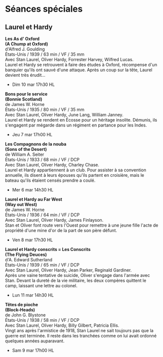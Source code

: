 # Séances spéciales

## Laurel et Hardy

**Les As d' Oxford**  
**(A Chump at Oxford)**  
d'Alfred J. Goulding  
États-Unis / 1939 / 63 min / VF / 35 mm  
Avec Stan Laurel, Oliver Hardy, Forrester Harvey, Wilfred Lucas.  
Laurel et Hardy se retrouvent à faire des études à Oxford, récompense d'un banquier qu'ils ont sauvé d'une attaque. Après un coup sur la tête, Laurel devient très érudit...

- Dim 10 mar 17h30 HL

**Bons pour le service**  
**(Bonnie Scotland)**  
de James W. Horne  
États-Unis / 1935 / 80 min / VF / 35 mm  
Avec Stan Laurel, Oliver Hardy, June Lang, William Janney.  
Laurel et Hardy se rendent en Écosse pour un héritage insolite. Démunis, ils s'engagent par mégarde dans un régiment en partance pour les Indes.

- Jeu 7 mar 17h00 HL

**Les Compagnons de la nouba**  
**(Sons of the Desert)**  
de William A. Seiter  
États-Unis / 1933 / 68 min / VF / DCP  
Avec Stan Laurel, Oliver Hardy, Charley Chase.  
Laurel et Hardy appartiennent à un club. Pour assister à sa convention annuelle, ils disent à leurs épouses qu'ils partent en croisière, mais le bateau qu'ils étaient censés prendre a coulé.

- Mer 6 mar 14h30 HL

**Laurel et Hardy au Far West**  
**(Way out West)**  
de James W. Horne  
États-Unis / 1936 / 64 min / VF / DCP  
Avec Stan Laurel, Oliver Hardy, James Finlayson.  
Stan et Oliver font route vers l'Ouest pour remettre à une jeune fille l'acte de propriété d'une mine d'or de la part de son père défunt.

- Ven 8 mar 17h30 HL

**Laurel et Hardy conscrits = Les Conscrits**  
**(The Flying Deuces)**  
d'A. Edward Sutherland  
États-Unis / 1939 / 65 min / VF / DCP  
Avec Stan Laurel, Oliver Hardy, Jean Parker, Reginald Gardiner.  
Après une vaine tentative de suicide, Oliver s'engage dans l'armée avec Stan. Devant la dureté de la vie militaire, les deux compères quittent le camp, laissant une lettre au colonel.

- Lun 11 mar 14h30 HL

**Têtes de pioche**  
**(Block-Heads)**  
de John G. Blystone  
États-Unis / 1938 / 58 min / VF / DCP  
Avec Stan Laurel, Oliver Hardy, Billy Gilbert, Patricia Ellis.  
Vingt ans après l'armistice de 1918, Stan Laurel ne sait toujours pas que la guerre est terminée. Il reste dans les tranchées comme on lui avait ordonné quelques années auparavant.

- Sam 9 mar 17h00 HL

